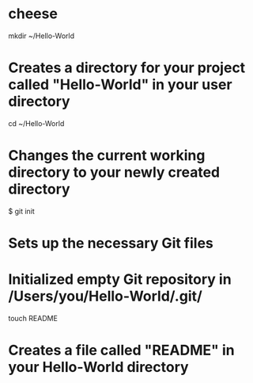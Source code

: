 cheese
======

mkdir ~/Hello-World
# Creates a directory for your project called "Hello-World" in your user directory

cd ~/Hello-World
# Changes the current working directory to your newly created directory

$ git init
# Sets up the necessary Git files
# Initialized empty Git repository in /Users/you/Hello-World/.git/

touch README
# Creates a file called "README" in your Hello-World directory
